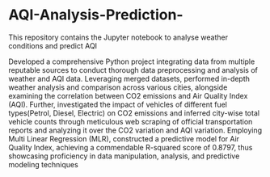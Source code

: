# AQI-Analysis-Prediction-
This repository contains the Jupyter notebook to  analyse weather conditions and predict AQI 

Developed a comprehensive Python project integrating data from multiple reputable sources to conduct thorough data preprocessing and analysis of weather and AQI data. 
Leveraging merged datasets, performed in-depth weather analysis and comparison across various cities, alongside examining the correlation between CO2 emissions and Air Quality Index (AQI).
Further, investigated the impact of vehicles of different fuel types(Petrol, Diesel, Electric) on CO2 emissions and inferred city-wise total vehicle counts through meticulous web scraping of official transportation reports and analyzing it over the CO2 variation and AQI variation.
Employing Multi Linear Regression (MLR), constructed a predictive model for Air Quality Index, achieving a commendable R-squared score of 0.8797, thus showcasing proficiency in data manipulation, analysis, and predictive modeling techniques
